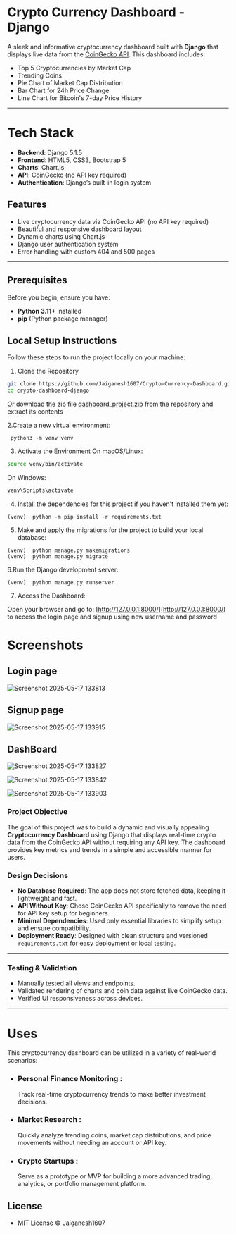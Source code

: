 # Crypto Currency Dashboard - Django

A sleek and informative cryptocurrency dashboard built with **Django** that displays live data from the [CoinGecko API](https://www.coingecko.com/). This dashboard includes:

- Top 5 Cryptocurrencies by Market Cap  
- Trending Coins  
- Pie Chart of Market Cap Distribution  
- Bar Chart for 24h Price Change  
- Line Chart for Bitcoin's 7-day Price History

---
# Tech Stack
- **Backend**: Django 5.1.5
- **Frontend**: HTML5, CSS3, Bootstrap 5
- **Charts**: Chart.js
- **API**: CoinGecko (no API key required)
- **Authentication**: Django’s built-in login system

##  Features

- Live cryptocurrency data via CoinGecko API (no API key required)
- Beautiful and responsive dashboard layout
- Dynamic charts using Chart.js
- Django user authentication system
- Error handling with custom 404 and 500 pages

---
## Prerequisites

Before you begin, ensure you have:

- **Python 3.11+** installed  
- **pip** (Python package manager)

## Local Setup Instructions
Follow these steps to run the project locally on your machine:

1. Clone the Repository

```bash
git clone https://github.com/Jaiganesh1607/Crypto-Currency-Dashboard.git
cd crypto-dashboard-django
```
Or download the zip file [dashboard_project.zip](https://github.com/Jaiganesh1607/Crypto-Currency-Dashboard/blob/main/dashboard_project.zip) from the repository and extract its contents 

2.Create a new virtual environment:

```command prompt
 python3 -m venv venv
```

3. Activate the Environment
On macOS/Linux:

```bash
source venv/bin/activate
```
On Windows:

```bash
venv\Scripts\activate
```

4. Install the dependencies for this project if you haven't installed them yet:

```command prompt
(venv)  python -m pip install -r requirements.txt
```

5. Make and apply the migrations for the project to build your local database:

```command prompt
(venv)  python manage.py makemigrations
(venv)  python manage.py migrate
```

6.Run the Django development server:

```command prompt
(venv)  python manage.py runserver
```
7. Access the Dashboard:

Open your browser and go to: [http://127.0.0.1:8000/](http://127.0.0.1:8000/) to access the login page and signup using new username and password


# Screenshots

## Login page
![Screenshot 2025-05-17 133813](https://github.com/user-attachments/assets/f74f5d90-9154-4116-8ae6-a835ddf1838a)

## Signup page
![Screenshot 2025-05-17 133915](https://github.com/user-attachments/assets/cb90d1f9-bb14-4ea1-bc25-bfe6fb42c2b4)

## DashBoard
![Screenshot 2025-05-17 133827](https://github.com/user-attachments/assets/32de90cb-ced7-43fc-925e-489af70d2b20)

![Screenshot 2025-05-17 133842](https://github.com/user-attachments/assets/0d3f8437-e210-4589-94fc-57b2565bb5e0)

![Screenshot 2025-05-17 133903](https://github.com/user-attachments/assets/8f37f086-8974-4f72-9da3-b1fc44339f0a)

### Project Objective
The goal of this project was to build a dynamic and visually appealing **Cryptocurrency Dashboard** using Django that displays real-time crypto data from the CoinGecko API without requiring any API key. The dashboard provides key metrics and trends in a simple and accessible manner for users.


###  Design Decisions

- **No Database Required**: The app does not store fetched data, keeping it lightweight and fast.
- **API Without Key**: Chose CoinGecko API specifically to remove the need for API key setup for beginners.
- **Minimal Dependencies**: Used only essential libraries to simplify setup and ensure compatibility.
- **Deployment Ready**: Designed with clean structure and versioned `requirements.txt` for easy deployment or local testing.

---

###  Testing & Validation
- Manually tested all views and endpoints.
- Validated rendering of charts and coin data against live CoinGecko data.
- Verified UI responsiveness across devices.

---
# Uses
This cryptocurrency dashboard can be utilized in a variety of real-world scenarios:

- ### Personal Finance Monitoring :
  Track real-time cryptocurrency trends to make better investment decisions.

- ### Market Research :
  Quickly analyze trending coins, market cap distributions, and price movements without needing an account or API key.

- ### Crypto Startups :
  Serve as a prototype or MVP for building a more advanced trading, analytics, or portfolio management platform.

## License

- MIT License ©  Jaiganesh1607
